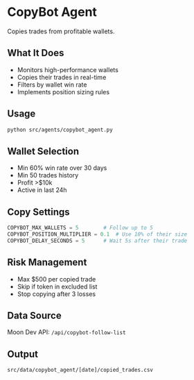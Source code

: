 # CopyBot Agent

Copies trades from profitable wallets.

## What It Does
- Monitors high-performance wallets
- Copies their trades in real-time
- Filters by wallet win rate
- Implements position sizing rules

## Usage
```bash
python src/agents/copybot_agent.py
```

## Wallet Selection
- Min 60% win rate over 30 days
- Min 50 trades history
- Profit >$10k
- Active in last 24h

## Copy Settings
```python
COPYBOT_MAX_WALLETS = 5        # Follow up to 5
COPYBOT_POSITION_MULTIPLIER = 0.1  # Use 10% of their size
COPYBOT_DELAY_SECONDS = 5      # Wait 5s after their trade
```

## Risk Management
- Max $500 per copied trade
- Skip if token in excluded list
- Stop copying after 3 losses

## Data Source
Moon Dev API: `/api/copybot-follow-list`

## Output
`src/data/copybot_agent/[date]/copied_trades.csv`